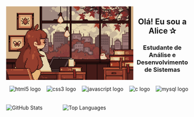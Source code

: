 <div align="center">
    <div style="display:inline_block"><br>
    <img align="left" alt="" height="200" src="./src/study.gif">
      <h2>Olá! Eu sou a Alice ✰</h2>
      <h3> Estudante de Análise e Desenvolvimento de Sistemas</h3>
      <br>
        <img src="https://cdn.jsdelivr.net/gh/devicons/devicon/icons/html5/html5-original.svg" height="27" alt="html5 logo" />
        <img width="8" />
        <img src="https://cdn.jsdelivr.net/gh/devicons/devicon/icons/css3/css3-original.svg" height="27" alt="css3 logo" />
        <img width="8" />
        <img src="https://cdn.jsdelivr.net/gh/devicons/devicon/icons/javascript/javascript-plain.svg" height="25" alt="javascript logo" />
        <img width="8" />
        <img src="https://cdn.jsdelivr.net/gh/devicons/devicon/icons/c/c-original.svg" height="27" alt="c logo" />
        <img width="8" />
        <img src="https://cdn.jsdelivr.net/gh/devicons/devicon/icons/mysql/mysql-original.svg" height="27" alt="mysql logo" />
      </div>
  </div>
  <br>
  <br>
    <div>
    <img weigth= 180em src="https://github-readme-stats.vercel.app/api?username=AliceeFig&show_icons=true&theme=radical" width="476px" alt="GitHub Stats">
    <img weigth= 200em align=right src="https://github-readme-stats.vercel.app/api/top-langs/?username=AliceeFig&layout=compact&theme=radical" width="350px" alt="Top Languages">
    </div>
